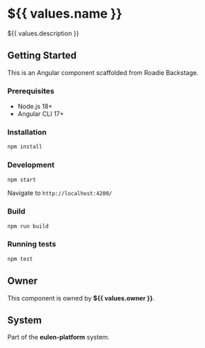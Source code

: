# ${{ values.name }}

${{ values.description }}

## Getting Started

This is an Angular component scaffolded from Roadie Backstage.

### Prerequisites

- Node.js 18+
- Angular CLI 17+

### Installation

```bash
npm install
```

### Development

```bash
npm start
```

Navigate to `http://localhost:4200/`

### Build

```bash
npm run build
```

### Running tests

```bash
npm test
```

## Owner

This component is owned by **${{ values.owner }}**.

## System

Part of the **eulen-platform** system.
